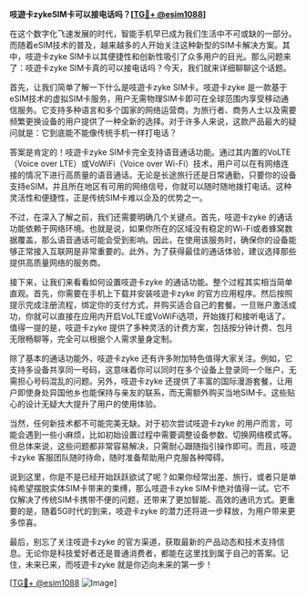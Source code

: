 **吱遊卡zykeSIM卡可以接电话吗？[[TG💪+ @esim1088](https://t.me/s/esim1088)]**

在这个数字化飞速发展的时代，智能手机早已成为我们生活中不可或缺的一部分。而随着eSIM技术的普及，越来越多的人开始关注这种新型的SIM卡解决方案。其中，吱遊卡zyke SIM卡以其便捷性和创新性吸引了众多用户的目光。那么问题来了：吱遊卡zyke SIM卡真的可以接电话吗？今天，我们就来详细聊聊这个话题。

首先，让我们简单了解一下什么是吱遊卡zyke SIM卡。吱遊卡zyke 是一款基于eSIM技术的虚拟SIM卡服务，用户无需物理SIM卡即可在全球范围内享受移动通信服务。它支持多种语言和多个国家的网络运营商，为旅行者、商务人士以及需要频繁更换设备的用户提供了一种全新的选择。对于许多人来说，这款产品最大的疑问就是：它到底能不能像传统手机一样打电话？

答案是肯定的！吱遊卡zyke SIM卡完全支持语音通话功能。通过其内置的VoLTE（Voice over LTE）或VoWiFi（Voice over Wi-Fi）技术，用户可以在有网络连接的情况下进行高质量的语音通话。无论是长途旅行还是日常通勤，只要你的设备支持eSIM，并且所在地区有可用的网络信号，你就可以随时随地拨打电话。这种灵活性和便捷性，正是传统SIM卡难以企及的优势之一。

不过，在深入了解之前，我们还需要明确几个关键点。首先，吱遊卡zyke 的通话功能依赖于网络环境。也就是说，如果你所在的区域没有稳定的Wi-Fi或者蜂窝数据覆盖，那么语音通话可能会受到影响。因此，在使用该服务时，确保你的设备能够正常接入互联网是非常重要的。此外，为了获得最佳的通话体验，建议选择那些提供高质量网络的服务商。

接下来，让我们来看看如何设置吱遊卡zyke 的通话功能。整个过程其实相当简单直观。首先，你需要在手机上下载并安装吱遊卡zyke 的官方应用程序。然后按照提示完成注册流程，绑定你的支付方式，并购买适合自己的套餐。一旦账户激活成功，你就可以直接在应用内开启VoLTE或VoWiFi选项，开始拨打和接听电话了。值得一提的是，吱遊卡zyke 提供了多种灵活的计费方案，包括按分钟计费、包月无限畅聊等，完全可以根据个人需求量身定制。

除了基本的通话功能外，吱遊卡zyke 还有许多附加特色值得大家关注。例如，它支持多设备共享同一号码，这意味着你可以同时在多个设备上登录同一个账户，无需担心号码混乱的问题。另外，吱遊卡zyke 还提供了丰富的国际漫游套餐，让用户即使身处异国他乡也能保持与亲友的联系，而无需额外购买当地SIM卡。这些贴心的设计无疑大大提升了用户的使用体验。

当然，任何新技术都不可能完美无缺。对于初次尝试吱遊卡zyke 的用户而言，可能会遇到一些小麻烦，比如初始设置过程中需要调整设备参数、切换网络模式等。但总体来说，这些问题都非常容易解决，只需耐心跟随指引操作即可。而且，吱遊卡zyke 客服团队随时待命，随时准备帮助用户克服各种障碍。

说到这里，你是不是已经开始跃跃欲试了呢？如果你经常出差、旅行，或者只是单纯希望摆脱实体SIM卡带来的束缚，那么吱遊卡zyke SIM卡绝对值得一试。它不仅解决了传统SIM卡携带不便的问题，还带来了更加智能、高效的通讯方式。更重要的是，随着5G时代的到来，吱遊卡zyke 的潜力还将进一步释放，为用户带来更多惊喜。

最后，别忘了关注吱遊卡zyke 的官方渠道，获取最新的产品动态和技术支持信息。无论你是科技爱好者还是普通消费者，都能在这里找到属于自己的答案。记住，未来已来，而吱遊卡zyke 就是你迈向未来的第一步！

[[TG💪+ @esim1088](https://t.me/s/esim1088) ![Image](https://i.postimg.cc/4NQfJmqS/Snipaste-2025-05-13-00-14-12.png)]